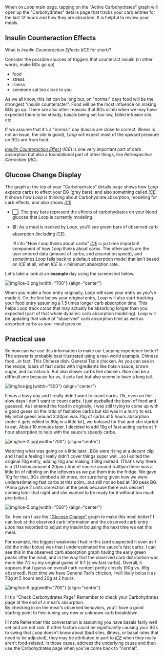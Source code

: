 When on *Loop* main page, tapping on the "Active Carbohydrates" graph will open up the "Carbohydrates" details page that tracks your carb entries for the last 12 hours and how they are absorbed.
It is helpful to review your meals.

## Insulin Counteraction Effects

What is *Insulin Counteraction Effects* (*ICE* for short)?

Consider the possible sources of triggers that counteract insulin (in other words, make BGs go up)

* food
* stress
* illness
* someone sat too close to you

As we all know, this list can be long but, on "normal" days food will be the strongest "insulin counteracter".  Food will be the most influence on making BGs go up.  There are also other reasons that BGs climb when we may have expected them to be steady; basals being set too low, failed infusion site, etc.

If we assume that it's a "normal" day (basals are close to correct, illness is not an issue, the site is good), *Loop* will expect most of the upward pressure on BGs are from food.

[*Insulin Counteraction Effect*](#insulin-counteraction-effects) (*ICE*)  is one very important part of carb absorption but also a foundational part of other things, like *Retrospective Correction* (*RC*).

## Glucose Change Display

 The graph at the top of your "Carbohydrates" details page shows how *Loop* expects carbs to effect your BG (gray bars), and also something called [*ICE*](#insulin-counteraction-effects).
 It shows how *Loop* is thinking about Carbohydrate absorption, modeling for carb effects, and _also_ shows [*ICE*](#insulin-counteraction-effects). 

- ⬜️: The gray bars represent the effects of carbohydrates on your blood glucose that *Loop* is currently modeling.  
- 🟩: As a meal is tracked by *Loop*, you'll see green bars of observed carb absorption (including [*ICE*](#insulin-counteraction-effects)).

    !!! info "How *Loop* thinks about carbs" 
        [*ICE*](#insulin-counteraction-effects) is just one important component of how *Loop* thinks about carbs. The other parts are the user entered data (amount of carbs, and absorption speed), and sometimes *Loop* falls back to a default absorption model that isn't based on *ICE* at all, when *ICE* is < minimum absorption rate.  
 
Let's take a look at an **example** day using the screenshot below.  

![img/ice-3.png](img/ice-3.png){width="700"}
{align="center"}

When you make a food entry originally, *Loop* will save your entry as you've made it.  On the line below your original entry, *Loop* will also start tracking your food entry assuming a 1.5 times longer carb absorption time.  This helps *Loop* track carbs that may actually be absorbing longer than you expected (part of that whole dynamic carb absorption modeling).  *Loop* will be updating that value of "observed" carb absorption time as well as absorbed carbs as your meal goes on.

## Practical use

So how can we use this information to make our Looping experience better?  The answer is probably best illustrated using a real-world example.  Chinese food...in fact, This Chinese dish.  General Tso's chicken.  As you can see in the recipe, loads of fast carbs with ingredients like hoisin sauce, brown sugar, and cornstarch.  But also slower carbs like chicken.  Rice can be a difficult one because for us, it acts fast but also seems to have a long tail.

![img/ice.jpg](img/ice.jpg){width="500"}
{align="center"}

It was a busy day and I really didn't want to count carbs.  Ok, even on the slow days I don't want to count carbs.  I just eyeballed the bowl of food and guessed.  As I entered the food in originally, I was still trying to come up with a good guess on the ratio of fast:slow carbs but kid was in a hurry to eat.  My initial guess around 3:30pm was 70g of carbs at 5 hours absorption (note: it gets edited to 80g in a little bit), we bolused for that and she started to eat.  About 10 minutes later, I decided to add 10g of fast-acting carbs at 1-hour absorption to help with the sauce's speedy carbs.

![img/ice-2.jpg](img/ice-2.jpg){width="700"}
{align="center"}

Watching what was going on a little later...BGs were rising at a decent clip and I had a feeling I really didn't cover things super well...so I edited the original 70g entry, adding 10g and making it 80g instead.  (That's why there is a 2U bolus around 4:20pm.)  And of course around 5:40pm there was a little bit of nibbling on the leftovers as we put them into the fridge.  We gave 10g for that.  BGs climbed a bit more, not surprising given how we were underestimating fast carbs at this point...but still not so bad at 180 peak BG.  (Anna gave 2 units correction at the peak because there was dessert coming later that night and she wanted to be ready for it without too much pre-bolus.)

![img/ice-5.png](img/ice-5.png){width="500"}
{align="center"}

So, how can I use the ["Glucose Change"](#glucose-change-display)  graph to make this meal better?  I can look at the observed carb information and the observed carb entry *Loop* has recorded to adjust my insulin bolusing the next time we eat this meal.

For example, the biggest weakness I had in this (and suspected it even as I did the initial bolus) was that I underestimated the sauce's fast carbs.  I can see this in the observed carb absorption graph having the early green peaks after the meal, and in the way that the observed carb distribution was more like 7:2 vs my original guess of 8:1 (slow:fast carbs).  Overall, it appears that I guess on overall carb content pretty closely (90g vs. 89g observed).  Next time we have General Tso's chicken, I will likely bolus it as 70g at 5 hours and 20g at 2 hours.

![img/ice-6.jpg](img/ice-6.jpg){width="700"}
{align="center"}

!!! tip "Check Carbohydrates Page"
    Remember to check your Carbohydrates page at the end of a meal's absorption.   
    By checking in on the meal's observed behaviors, you'll have a good starting point to fine-tuning any new or unknown carb breakdown.

!!! note 
    Remember this conversation is assuming you have basals fairly well set and are not sick.  If other factors could be significantly causing your BGs to swing that *Loop* doesn't know about (bad sites, illness, or basal rates that need to be adjusted), they may be attributed in part to [*ICE*](#insulin-counteraction-effects) when they really aren't food-related.  In those cases, address the underlying cause and then use the Carbohydrates page when you've come back to "normal".
